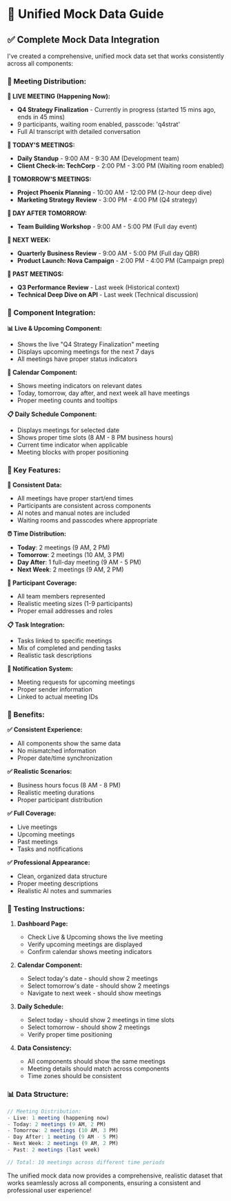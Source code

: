# 🎯 Unified Mock Data Guide

## ✅ Complete Mock Data Integration

I've created a comprehensive, unified mock data set that works consistently across all components:

### **📅 Meeting Distribution:**

**🔴 LIVE MEETING (Happening Now):**
- **Q4 Strategy Finalization** - Currently in progress (started 15 mins ago, ends in 45 mins)
- 9 participants, waiting room enabled, passcode: 'q4strat'
- Full AI transcript with detailed conversation

**📅 TODAY'S MEETINGS:**
- **Daily Standup** - 9:00 AM - 9:30 AM (Development team)
- **Client Check-in: TechCorp** - 2:00 PM - 3:00 PM (Waiting room enabled)

**📅 TOMORROW'S MEETINGS:**
- **Project Phoenix Planning** - 10:00 AM - 12:00 PM (2-hour deep dive)
- **Marketing Strategy Review** - 3:00 PM - 4:00 PM (Q4 strategy)

**📅 DAY AFTER TOMORROW:**
- **Team Building Workshop** - 9:00 AM - 5:00 PM (Full day event)

**📅 NEXT WEEK:**
- **Quarterly Business Review** - 9:00 AM - 5:00 PM (Full day QBR)
- **Product Launch: Nova Campaign** - 2:00 PM - 4:00 PM (Campaign prep)

**📅 PAST MEETINGS:**
- **Q3 Performance Review** - Last week (Historical context)
- **Technical Deep Dive on API** - Last week (Technical discussion)

### **🎯 Component Integration:**

**📊 Live & Upcoming Component:**
- Shows the live "Q4 Strategy Finalization" meeting
- Displays upcoming meetings for the next 7 days
- All meetings have proper status indicators

**📅 Calendar Component:**
- Shows meeting indicators on relevant dates
- Today, tomorrow, day after, and next week all have meetings
- Proper meeting counts and tooltips

**📋 Daily Schedule Component:**
- Displays meetings for selected date
- Shows proper time slots (8 AM - 8 PM business hours)
- Current time indicator when applicable
- Meeting blocks with proper positioning

### **🔧 Key Features:**

**📝 Consistent Data:**
- All meetings have proper start/end times
- Participants are consistent across components
- AI notes and manual notes are included
- Waiting rooms and passcodes where appropriate

**⏰ Time Distribution:**
- **Today**: 2 meetings (9 AM, 2 PM)
- **Tomorrow**: 2 meetings (10 AM, 3 PM)
- **Day After**: 1 full-day meeting (9 AM - 5 PM)
- **Next Week**: 2 meetings (9 AM, 2 PM)

**👥 Participant Coverage:**
- All team members represented
- Realistic meeting sizes (1-9 participants)
- Proper email addresses and roles

**📋 Task Integration:**
- Tasks linked to specific meetings
- Mix of completed and pending tasks
- Realistic task descriptions

**🔔 Notification System:**
- Meeting requests for upcoming meetings
- Proper sender information
- Linked to actual meeting IDs

### **🚀 Benefits:**

**✅ Consistent Experience:**
- All components show the same data
- No mismatched information
- Proper date/time synchronization

**✅ Realistic Scenarios:**
- Business hours focus (8 AM - 8 PM)
- Realistic meeting durations
- Proper participant distribution

**✅ Full Coverage:**
- Live meetings
- Upcoming meetings
- Past meetings
- Tasks and notifications

**✅ Professional Appearance:**
- Clean, organized data structure
- Proper meeting descriptions
- Realistic AI notes and summaries

### **🎯 Testing Instructions:**

1. **Dashboard Page:**
   - Check Live & Upcoming shows the live meeting
   - Verify upcoming meetings are displayed
   - Confirm calendar shows meeting indicators

2. **Calendar Component:**
   - Select today's date - should show 2 meetings
   - Select tomorrow's date - should show 2 meetings
   - Navigate to next week - should show meetings

3. **Daily Schedule:**
   - Select today - should show 2 meetings in time slots
   - Select tomorrow - should show 2 meetings
   - Verify proper time positioning

4. **Data Consistency:**
   - All components should show the same meetings
   - Meeting details should match across components
   - Time zones should be consistent

### **📊 Data Structure:**

```typescript
// Meeting Distribution:
- Live: 1 meeting (happening now)
- Today: 2 meetings (9 AM, 2 PM)
- Tomorrow: 2 meetings (10 AM, 3 PM)
- Day After: 1 meeting (9 AM - 5 PM)
- Next Week: 2 meetings (9 AM, 2 PM)
- Past: 2 meetings (last week)

// Total: 10 meetings across different time periods
```

The unified mock data now provides a comprehensive, realistic dataset that works seamlessly across all components, ensuring a consistent and professional user experience!
